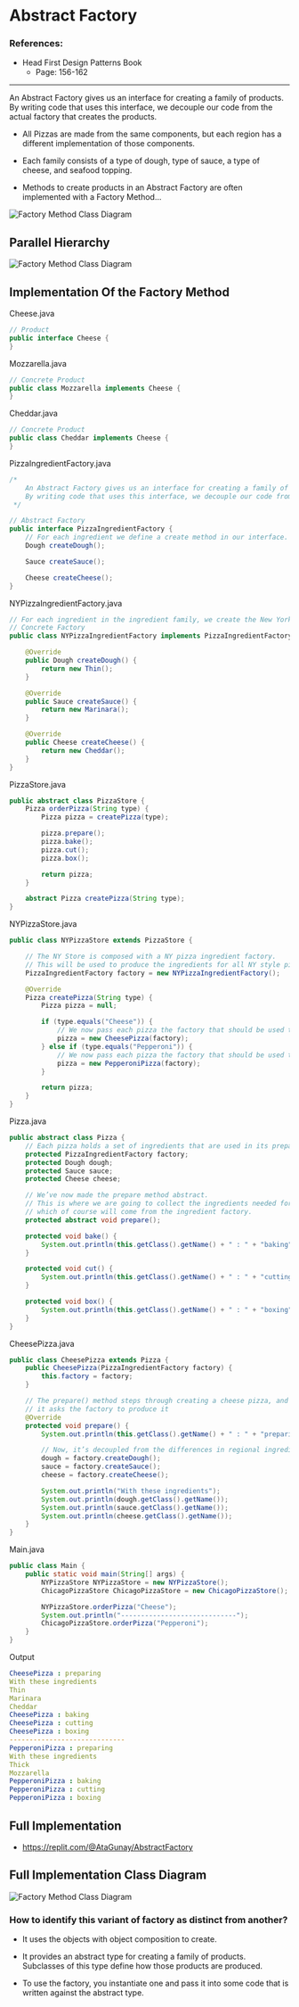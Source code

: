 # Abstract Factory

### References: 
* Head First Design Patterns Book
    * Page: 156-162

<hr>

An Abstract Factory gives us an interface for creating a family of products. By writing code that uses this interface, we decouple our code from the actual factory that creates the products.

* All Pizzas are made from the same components, but each region has a different implementation of those components.

* Each family consists of a type of dough, type of sauce, a type of cheese, and seafood topping.

* Methods to create products in an Abstract Factory are often implemented with a Factory Method...

![Factory Method Class Diagram](/images/Advance%20Concepts%20in%20OOP/factory_design_pattern_11.png)

## Parallel Hierarchy
![Factory Method Class Diagram](/images/Advance%20Concepts%20in%20OOP/factory_design_pattern_12.png)

## Implementation Of the Factory Method
Cheese.java

```java
// Product
public interface Cheese {
}
```

Mozzarella.java

```java
// Concrete Product
public class Mozzarella implements Cheese {
}
```

Cheddar.java
```java
// Concrete Product
public class Cheddar implements Cheese {
}
```

PizzaIngredientFactory.java
```java
/*
    An Abstract Factory gives us an interface for creating a family of products.
    By writing code that uses this interface, we decouple our code from the actual factory that creates the products.
 */

// Abstract Factory
public interface PizzaIngredientFactory {
    // For each ingredient we define a create method in our interface.
    Dough createDough();

    Sauce createSauce();

    Cheese createCheese();
}
```

NYPizzaIngredientFactory.java
```java
// For each ingredient in the ingredient family, we create the New York version.
// Concrete Factory
public class NYPizzaIngredientFactory implements PizzaIngredientFactory {

    @Override
    public Dough createDough() {
        return new Thin();
    }

    @Override
    public Sauce createSauce() {
        return new Marinara();
    }

    @Override
    public Cheese createCheese() {
        return new Cheddar();
    }
}
```

PizzaStore.java

```java
public abstract class PizzaStore {
    Pizza orderPizza(String type) {
        Pizza pizza = createPizza(type);

        pizza.prepare();
        pizza.bake();
        pizza.cut();
        pizza.box();

        return pizza;
    }

    abstract Pizza createPizza(String type);
}
```

NYPizzaStore.java

```java
public class NYPizzaStore extends PizzaStore {

    // The NY Store is composed with a NY pizza ingredient factory.
    // This will be used to produce the ingredients for all NY style pizzas.
    PizzaIngredientFactory factory = new NYPizzaIngredientFactory();

    @Override
    Pizza createPizza(String type) {
        Pizza pizza = null;

        if (type.equals("Cheese")) {
            // We now pass each pizza the factory that should be used to produce its ingredients.
            pizza = new CheesePizza(factory);
        } else if (type.equals("Pepperoni")) {
            // We now pass each pizza the factory that should be used to produce its ingredients.
            pizza = new PepperoniPizza(factory);
        }

        return pizza;
    }
}
```

Pizza.java

```java
public abstract class Pizza {
    // Each pizza holds a set of ingredients that are used in its preparation.
    protected PizzaIngredientFactory factory;
    protected Dough dough;
    protected Sauce sauce;
    protected Cheese cheese;

    // We’ve now made the prepare method abstract.
    // This is where we are going to collect the ingredients needed for the pizza,
    // which of course will come from the ingredient factory.
    protected abstract void prepare();

    protected void bake() {
        System.out.println(this.getClass().getName() + " : " + "baking");
    }

    protected void cut() {
        System.out.println(this.getClass().getName() + " : " + "cutting");
    }

    protected void box() {
        System.out.println(this.getClass().getName() + " : " + "boxing");
    }
}
```

CheesePizza.java

```java
public class CheesePizza extends Pizza {
    public CheesePizza(PizzaIngredientFactory factory) {
        this.factory = factory;
    }

    // The prepare() method steps through creating a cheese pizza, and each time it needs an ingredient,
    // it asks the factory to produce it
    @Override
    protected void prepare() {
        System.out.println(this.getClass().getName() + " : " + "preparing");

        // Now, it’s decoupled from the differences in regional ingredients
        dough = factory.createDough();
        sauce = factory.createSauce();
        cheese = factory.createCheese();

        System.out.println("With these ingredients");
        System.out.println(dough.getClass().getName());
        System.out.println(sauce.getClass().getName());
        System.out.println(cheese.getClass().getName());
    }
}
```

Main.java
```java
public class Main {
    public static void main(String[] args) {
        NYPizzaStore NYPizzaStore = new NYPizzaStore();
        ChicagoPizzaStore ChicagoPizzaStore = new ChicagoPizzaStore();

        NYPizzaStore.orderPizza("Cheese");
        System.out.println("-----------------------------");
        ChicagoPizzaStore.orderPizza("Pepperoni");
    }
}
```

Output

```yml
CheesePizza : preparing
With these ingredients
Thin
Marinara
Cheddar
CheesePizza : baking
CheesePizza : cutting
CheesePizza : boxing
-----------------------------
PepperoniPizza : preparing
With these ingredients
Thick
Mozzarella
PepperoniPizza : baking
PepperoniPizza : cutting
PepperoniPizza : boxing
```

## Full Implementation
* https://replit.com/@AtaGunay/AbstractFactory

## Full Implementation Class Diagram
![Factory Method Class Diagram](/images/Advance%20Concepts%20in%20OOP/factory_design_pattern_11.png)

###  How to identify this variant of factory as distinct from another?

* It uses the objects with object composition to create.

* It provides an abstract type for creating a family of products. Subclasses of this type define how those products are produced. 

* To use the factory, you instantiate one and pass it into some code that is written against the abstract type.